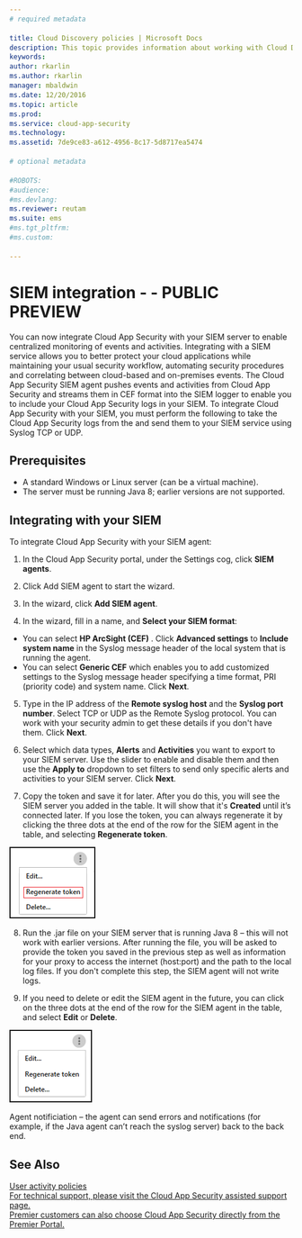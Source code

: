 ```yaml
---
# required metadata

title: Cloud Discovery policies | Microsoft Docs
description: This topic provides information about working with Cloud Discovery policies.
keywords:
author: rkarlin
ms.author: rkarlin
manager: mbaldwin
ms.date: 12/20/2016
ms.topic: article
ms.prod:
ms.service: cloud-app-security
ms.technology:
ms.assetid: 7de9ce83-a612-4956-8c17-5d8717ea5474

# optional metadata

#ROBOTS:
#audience:
#ms.devlang:
ms.reviewer: reutam
ms.suite: ems
#ms.tgt_pltfrm:
#ms.custom:

---
```


# SIEM integration - - PUBLIC PREVIEW
    
You can now integrate Cloud App Security with your SIEM server to enable centralized monitoring of events and activities. Integrating with a SIEM service allows you to better protect your cloud applications while maintaining your usual security workflow, automating security procedures and correlating between cloud-based and on-premises events. The Cloud App Security SIEM agent pushes events and activities from Cloud App Security and streams them in CEF format into the SIEM logger to enable you to include your Cloud App Security logs in your SIEM. To integrate Cloud App Security with your SIEM, you must perform the following to take the Cloud App Security logs from the and send them to your SIEM service using Syslog TCP or UDP. 



## Prerequisites

- A standard Windows or Linux server (can be a virtual machine).
- The server must be running Java 8; earlier versions are not supported.

## Integrating with your SIEM

To integrate Cloud App Security with your SIEM agent:

1. In the Cloud App Security portal, under the Settings cog, click **SIEM agents**.

2. Click Add SIEM agent to start the wizard.
3. In the wizard, click **Add SIEM agent**.	
4. In the wizard, fill in a name, and **Select your SIEM format**:
-	You can select **HP ArcSight (CEF)** . Click **Advanced settings** to **Include system name** in the Syslog message header of the local system that is running the agent. 
-	You can select **Generic CEF** which enables you to add customized settings to the Syslog message header specifying a time format, PRI (priority code) and system name.
Click **Next**.

5. Type in the IP address of the **Remote syslog host** and the **Syslog port number**. Select TCP or UDP as the Remote Syslog protocol.
You can work with your security admin to get these details if you don't have them.
Click **Next**.

6. Select which data types, **Alerts** and **Activities** you want to export to your SIEM server.
Use the slider to enable and disable them and then use the **Apply to** dropdown to set filters to send only specific alerts and activities to your SIEM server.
Click **Next**. 

7. Copy the token and save it for later. 
After you do this, you will see the SIEM server you added in the table. It will show that it's **Created** until it’s connected later.
If you lose the token, you can always regenerate it by clicking the three dots at the end of the row for the SIEM agent in the table, and selecting **Regenerate token**.

 ![SIEM - regenerate token](./media/siem-regenerate-token.png)

8. Run the .jar file on your SIEM server that is running Java 8 – this will not work with earlier versions.
 After running the file, you will be asked to provide the token you saved in the previous step as well as information for your proxy to access the internet (host:port) and the path to the local log files. 
If you don't complete this step, the SIEM agent will not write logs.

9. If you need to delete or edit the SIEM agent in the future, you can click on the three dots at the end of the row for the SIEM agent in the table, and select **Edit** or **Delete**.

![SIEM - edit or delete](./media/siem-edit-delete.png)

Agent notificiation – the agent can send errors and notifications (for example, if the Java agent can’t reach the syslog server) back to the back end. 







## See Also  
[User activity policies](user-activity-policies.md)   
[For technical support, please visit the Cloud App Security assisted support page.](http://support.microsoft.com/oas/default.aspx?prid=16031)   
[Premier customers can also choose Cloud App Security directly from the Premier Portal.](https://premier.microsoft.com/)  
  
  